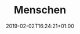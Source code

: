 ---
title: "Menschen"
date: 2019-02-02T16:24:21+01:00
weight: 2
featured_image: "bruchstrasse.jpg"
---